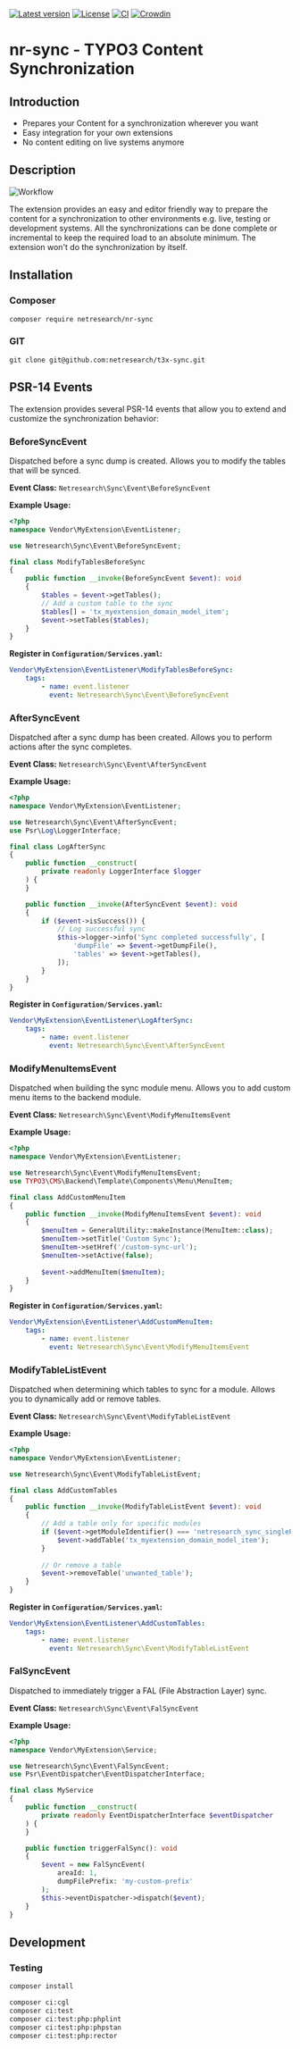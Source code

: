 [![Latest version](https://img.shields.io/github/v/release/netresearch/t3x-sync?sort=semver)](https://github.com/netresearch/t3x-sync/releases/latest)
[![License](https://img.shields.io/github/license/netresearch/t3x-sync)](https://github.com/netresearch/t3x-sync/blob/main/LICENSE)
[![CI](https://github.com/netresearch/t3x-sync/actions/workflows/ci.yml/badge.svg)](https://github.com/netresearch/t3x-sync/actions/workflows/ci.yml)
[![Crowdin](https://badges.crowdin.net/typo3-extension-nr-sync/localized.svg)](https://crowdin.com/project/typo3-extension-nr-sync)

# nr-sync - TYPO3 Content Synchronization

## Introduction

* Prepares your Content for a synchronization wherever you want
* Easy integration for your own extensions
* No content editing on live systems anymore

## Description

![Workflow](Documentation/Images/SyncWorkflow.png)

The extension provides an easy and editor friendly way to prepare the content for a synchronization to other
environments e.g. live, testing or development systems. All the synchronizations can be done complete or
incremental to keep the required load to an absolute minimum. The extension won't do the synchronization by itself.


## Installation

### Composer
``composer require netresearch/nr-sync``

### GIT
``git clone git@github.com:netresearch/t3x-sync.git``


## PSR-14 Events

The extension provides several PSR-14 events that allow you to extend and customize the synchronization behavior:

### BeforeSyncEvent

Dispatched before a sync dump is created. Allows you to modify the tables that will be synced.

**Event Class:** `Netresearch\Sync\Event\BeforeSyncEvent`

**Example Usage:**
```php
<?php
namespace Vendor\MyExtension\EventListener;

use Netresearch\Sync\Event\BeforeSyncEvent;

final class ModifyTablesBeforeSync
{
    public function __invoke(BeforeSyncEvent $event): void
    {
        $tables = $event->getTables();
        // Add a custom table to the sync
        $tables[] = 'tx_myextension_domain_model_item';
        $event->setTables($tables);
    }
}
```

**Register in `Configuration/Services.yaml`:**
```yaml
Vendor\MyExtension\EventListener\ModifyTablesBeforeSync:
    tags:
        - name: event.listener
          event: Netresearch\Sync\Event\BeforeSyncEvent
```

### AfterSyncEvent

Dispatched after a sync dump has been created. Allows you to perform actions after the sync completes.

**Event Class:** `Netresearch\Sync\Event\AfterSyncEvent`

**Example Usage:**
```php
<?php
namespace Vendor\MyExtension\EventListener;

use Netresearch\Sync\Event\AfterSyncEvent;
use Psr\Log\LoggerInterface;

final class LogAfterSync
{
    public function __construct(
        private readonly LoggerInterface $logger
    ) {
    }

    public function __invoke(AfterSyncEvent $event): void
    {
        if ($event->isSuccess()) {
            // Log successful sync
            $this->logger->info('Sync completed successfully', [
                'dumpFile' => $event->getDumpFile(),
                'tables' => $event->getTables(),
            ]);
        }
    }
}
```

**Register in `Configuration/Services.yaml`:**
```yaml
Vendor\MyExtension\EventListener\LogAfterSync:
    tags:
        - name: event.listener
          event: Netresearch\Sync\Event\AfterSyncEvent
```

### ModifyMenuItemsEvent

Dispatched when building the sync module menu. Allows you to add custom menu items to the backend module.

**Event Class:** `Netresearch\Sync\Event\ModifyMenuItemsEvent`

**Example Usage:**
```php
<?php
namespace Vendor\MyExtension\EventListener;

use Netresearch\Sync\Event\ModifyMenuItemsEvent;
use TYPO3\CMS\Backend\Template\Components\Menu\MenuItem;

final class AddCustomMenuItem
{
    public function __invoke(ModifyMenuItemsEvent $event): void
    {
        $menuItem = GeneralUtility::makeInstance(MenuItem::class);
        $menuItem->setTitle('Custom Sync');
        $menuItem->setHref('/custom-sync-url');
        $menuItem->setActive(false);
        
        $event->addMenuItem($menuItem);
    }
}
```

**Register in `Configuration/Services.yaml`:**
```yaml
Vendor\MyExtension\EventListener\AddCustomMenuItem:
    tags:
        - name: event.listener
          event: Netresearch\Sync\Event\ModifyMenuItemsEvent
```

### ModifyTableListEvent

Dispatched when determining which tables to sync for a module. Allows you to dynamically add or remove tables.

**Event Class:** `Netresearch\Sync\Event\ModifyTableListEvent`

**Example Usage:**
```php
<?php
namespace Vendor\MyExtension\EventListener;

use Netresearch\Sync\Event\ModifyTableListEvent;

final class AddCustomTables
{
    public function __invoke(ModifyTableListEvent $event): void
    {
        // Add a table only for specific modules
        if ($event->getModuleIdentifier() === 'netresearch_sync_singlePage') {
            $event->addTable('tx_myextension_domain_model_item');
        }
        
        // Or remove a table
        $event->removeTable('unwanted_table');
    }
}
```

**Register in `Configuration/Services.yaml`:**
```yaml
Vendor\MyExtension\EventListener\AddCustomTables:
    tags:
        - name: event.listener
          event: Netresearch\Sync\Event\ModifyTableListEvent
```

### FalSyncEvent

Dispatched to immediately trigger a FAL (File Abstraction Layer) sync.

**Event Class:** `Netresearch\Sync\Event\FalSyncEvent`

**Example Usage:**
```php
<?php
namespace Vendor\MyExtension\Service;

use Netresearch\Sync\Event\FalSyncEvent;
use Psr\EventDispatcher\EventDispatcherInterface;

final class MyService
{
    public function __construct(
        private readonly EventDispatcherInterface $eventDispatcher
    ) {
    }

    public function triggerFalSync(): void
    {
        $event = new FalSyncEvent(
            areaId: 1,
            dumpFilePrefix: 'my-custom-prefix'
        );
        $this->eventDispatcher->dispatch($event);
    }
}
```


## Development
### Testing
```bash
composer install

composer ci:cgl
composer ci:test
composer ci:test:php:phplint
composer ci:test:php:phpstan
composer ci:test:php:rector
```
